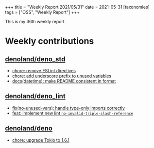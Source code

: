 +++
title = "Weekly Report 2021/05/31"
date = 2021-05-31
[taxonomies]
tags = ["OSS", "Weekly Report"]
+++

This is my 36th weekly report.

<!-- more -->

# Weekly contributions

## [denoland/deno_std](https://github.com/denoland/deno_std)

- [chore: remove ESLint directives](https://github.com/denoland/deno_std/pull/941)
- [chore: add underscore prefix to unused variables](https://github.com/denoland/deno_std/pull/940)
- [docs(datetime): make README consistent in format](https://github.com/denoland/deno_std/pull/933)

## [denoland/deno_lint](https://github.com/denoland/deno_lint)

- [fix(no-unused-vars): handle type-only imports correctly](https://github.com/denoland/deno_lint/pull/708)
- [feat: implement new lint `no-invalid-triple-slash-reference`](https://github.com/denoland/deno_lint/pull/707)

## [denoland/deno](https://github.com/denoland/deno)

- [chore: upgrade Tokio to 1.6.1](https://github.com/denoland/deno/pull/10782)


